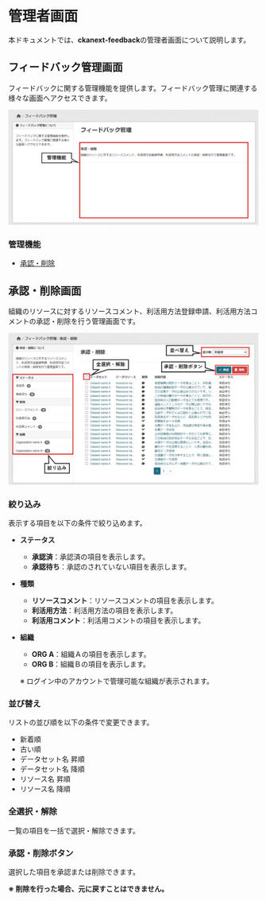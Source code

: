 # 管理者画面

本ドキュメントでは、**ckanext-feedback**の管理者画面について説明します。

## フィードバック管理画面
フィードバックに関する管理機能を提供します。フィードバック管理に関連する様々な画面へアクセスできます。

![フィードバック管理画面イメージ](../assets/admin_image.jpg)

### 管理機能
- [承認・削除](#承認・削除画面)

## 承認・削除画面
組織のリソースに対するリソースコメント、利活用方法登録申請、利活用方法コメントの承認・削除を行う管理画面です。

![承認・削除画面イメージ](../assets/approval_and_delete_image.jpg)

### 絞り込み
表示する項目を以下の条件で絞り込めます。
- **ステータス**
  - **承認済**：承認済の項目を表示します。
  - **承認待ち**：承認のされていない項目を表示します。
- **種類**
  - **リソースコメント**：リソースコメントの項目を表示します。
  - **利活用方法**：利活用方法の項目を表示します。
  - **利活用コメント**：利活用コメントの項目を表示します。
- **組織**
  - **ORG A**：組織Ａの項目を表示します。
  - **ORG B**：組織Ｂの項目を表示します。

  ※ ログイン中のアカウントで管理可能な組織が表示されます。

### 並び替え
リストの並び順を以下の条件で変更できます。
- 新着順
- 古い順
- データセット名 昇順
- データセット名 降順
- リソース名 昇順
- リソース名 降順

### 全選択・解除
一覧の項目を一括で選択・解除できます。

### 承認・削除ボタン
選択した項目を承認または削除できます。

**※ 削除を行った場合、元に戻すことはできません。**